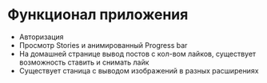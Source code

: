 # Функционал приложения
  <ul>
    <li>Авторизация</li>
    <li>Просмотр Stories и анимированный Progress bar</li>
    <li>На домашней странице вывод постов с кол-вом лайков, существует возможность ставить и снимать лайк</li>
    <li>Существует станица с выводом изображений в разных расширениях</li>
  </ul>
